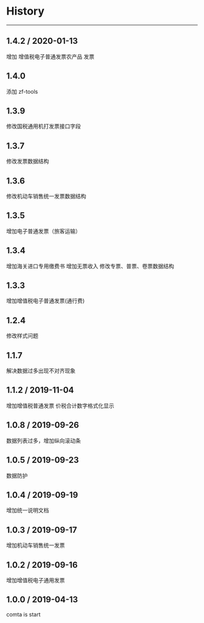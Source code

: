 # History
----

## 1.4.2 / 2020-01-13
增加 增值税电子普通发票农产品 发票

## 1.4.0
添加 zf-tools 

## 1.3.9
修改国税通用机打发票接口字段

## 1.3.7
修改发票数据结构

## 1.3.6
修改机动车销售统一发票数据结构

## 1.3.5
增加电子普通发票（旅客运输）

## 1.3.4
增加海关进口专用缴费书
增加无票收入
修改专票、普票、卷票数据结构

## 1.3.3
增加增值税电子普通发票(通行费)

## 1.2.4
修改样式问题

## 1.1.7
解决数据过多出现不对齐现象

## 1.1.2 / 2019-11-04
增加增值税普通发票
价税合计数字格式化显示

## 1.0.8 / 2019-09-26
数据列表过多，增加纵向滚动条

## 1.0.5 / 2019-09-23
数据防护

## 1.0.4 / 2019-09-19
增加统一说明文档

## 1.0.3 / 2019-09-17
增加机动车销售统一发票

## 1.0.2 / 2019-09-16
增加增值税电子通用发票

## 1.0.0 / 2019-04-13

comta is start

